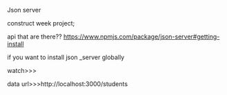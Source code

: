 Json server

construct week project;

api that are there??
https://www.npmjs.com/package/json-server#getting-install

if you want to install json _server globally
<!-- npm install -g json-server optional(#global install) -->

watch>>>

 data url>>>http://localhost:3000/students